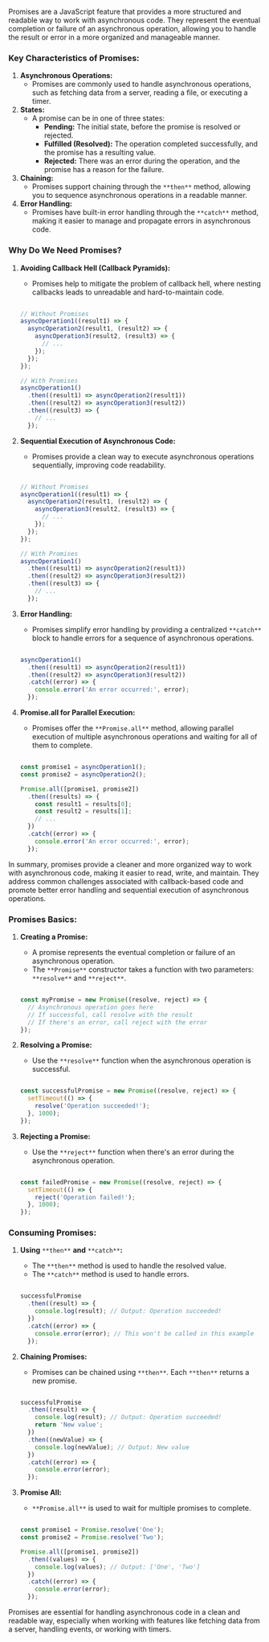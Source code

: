   

Promises are a JavaScript feature that provides a more structured and readable way to work with asynchronous code. They represent the eventual completion or failure of an asynchronous operation, allowing you to handle the result or error in a more organized and manageable manner.

### **Key Characteristics of Promises:**

1. **Asynchronous Operations:**
    - Promises are commonly used to handle asynchronous operations, such as fetching data from a server, reading a file, or executing a timer.
2. **States:**
    - A promise can be in one of three states:
        - **Pending:** The initial state, before the promise is resolved or rejected.
        - **Fulfilled (Resolved):** The operation completed successfully, and the promise has a resulting value.
        - **Rejected:** There was an error during the operation, and the promise has a reason for the failure.
3. **Chaining:**
    - Promises support chaining through the `**then**` method, allowing you to sequence asynchronous operations in a readable manner.
4. **Error Handling:**
    - Promises have built-in error handling through the `**catch**` method, making it easier to manage and propagate errors in asynchronous code.

### **Why Do We Need Promises?**

1. **Avoiding Callback Hell (Callback Pyramids):**
    
    - Promises help to mitigate the problem of callback hell, where nesting callbacks leads to unreadable and hard-to-maintain code.
    
    ```JavaScript
    
    // Without Promises
    asyncOperation1((result1) => {
      asyncOperation2(result1, (result2) => {
        asyncOperation3(result2, (result3) => {
          // ...
        });
      });
    });
    
    // With Promises
    asyncOperation1()
      .then((result1) => asyncOperation2(result1))
      .then((result2) => asyncOperation3(result2))
      .then((result3) => {
        // ...
      });
    
    ```
    
2. **Sequential Execution of Asynchronous Code:**
    
    - Promises provide a clean way to execute asynchronous operations sequentially, improving code readability.
    
    ```JavaScript
    
    // Without Promises
    asyncOperation1((result1) => {
      asyncOperation2(result1, (result2) => {
        asyncOperation3(result2, (result3) => {
          // ...
        });
      });
    });
    
    // With Promises
    asyncOperation1()
      .then((result1) => asyncOperation2(result1))
      .then((result2) => asyncOperation3(result2))
      .then((result3) => {
        // ...
      });
    
    ```
    
3. **Error Handling:**
    
    - Promises simplify error handling by providing a centralized `**catch**` block to handle errors for a sequence of asynchronous operations.
    
    ```JavaScript
    
    asyncOperation1()
      .then((result1) => asyncOperation2(result1))
      .then((result2) => asyncOperation3(result2))
      .catch((error) => {
        console.error('An error occurred:', error);
      });
    
    ```
    
4. **Promise.all for Parallel Execution:**
    
    - Promises offer the `**Promise.all**` method, allowing parallel execution of multiple asynchronous operations and waiting for all of them to complete.
    
    ```JavaScript
    
    const promise1 = asyncOperation1();
    const promise2 = asyncOperation2();
    
    Promise.all([promise1, promise2])
      .then((results) => {
        const result1 = results[0];
        const result2 = results[1];
        // ...
      })
      .catch((error) => {
        console.error('An error occurred:', error);
      });
    
    ```
    

In summary, promises provide a cleaner and more organized way to work with asynchronous code, making it easier to read, write, and maintain. They address common challenges associated with callback-based code and promote better error handling and sequential execution of asynchronous operations.

  

  

### **Promises Basics:**

1. **Creating a Promise:**
    
    - A promise represents the eventual completion or failure of an asynchronous operation.
    - The `**Promise**` constructor takes a function with two parameters: `**resolve**` and `**reject**`.
    
    ```JavaScript
    
    const myPromise = new Promise((resolve, reject) => {
      // Asynchronous operation goes here
      // If successful, call resolve with the result
      // If there's an error, call reject with the error
    });
    
    ```
    
2. **Resolving a Promise:**
    
    - Use the `**resolve**` function when the asynchronous operation is successful.
    
    ```JavaScript
    
    const successfulPromise = new Promise((resolve, reject) => {
      setTimeout(() => {
        resolve('Operation succeeded!');
      }, 1000);
    });
    
    ```
    
3. **Rejecting a Promise:**
    
    - Use the `**reject**` function when there's an error during the asynchronous operation.
    
    ```JavaScript
    
    const failedPromise = new Promise((resolve, reject) => {
      setTimeout(() => {
        reject('Operation failed!');
      }, 1000);
    });
    
    ```
    

### **Consuming Promises:**

1. **Using** `**then**` **and** `**catch**`**:**
    
    - The `**then**` method is used to handle the resolved value.
    - The `**catch**` method is used to handle errors.
    
    ```JavaScript
    
    successfulPromise
      .then((result) => {
        console.log(result); // Output: Operation succeeded!
      })
      .catch((error) => {
        console.error(error); // This won't be called in this example
      });
    
    ```
    
2. **Chaining Promises:**
    
    - Promises can be chained using `**then**`. Each `**then**` returns a new promise.
    
    ```JavaScript
    
    successfulPromise
      .then((result) => {
        console.log(result); // Output: Operation succeeded!
        return 'New value';
      })
      .then((newValue) => {
        console.log(newValue); // Output: New value
      })
      .catch((error) => {
        console.error(error);
      });
    
    ```
    
3. **Promise All:**
    
    - `**Promise.all**` is used to wait for multiple promises to complete.
    
    ```JavaScript
    
    const promise1 = Promise.resolve('One');
    const promise2 = Promise.resolve('Two');
    
    Promise.all([promise1, promise2])
      .then((values) => {
        console.log(values); // Output: ['One', 'Two']
      })
      .catch((error) => {
        console.error(error);
      });
    
    ```
    

Promises are essential for handling asynchronous code in a clean and readable way, especially when working with features like fetching data from a server, handling events, or working with timers.